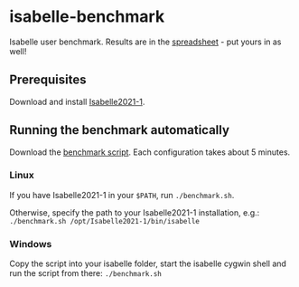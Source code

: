 # isabelle-benchmark
Isabelle user benchmark.
Results are in the [spreadsheet](https://docs.google.com/spreadsheets/d/12GhEwSNSopowDBq5gSem3u39fliiIcoTIZHMnX4RE3A) -
put yours in as well!

## Prerequisites
Download and install [Isabelle2021-1](https://isabelle.in.tum.de/).

## Running the benchmark automatically
Download the [benchmark script](https://raw.githubusercontent.com/Dacit/isabelle-benchmark/main/benchmark.sh).
Each configuration takes about 5 minutes.

### Linux
If you have Isabelle2021-1 in your `$PATH`, run `./benchmark.sh`.

Otherwise, specify the path to your Isabelle2021-1 installation, e.g.: `./benchmark.sh /opt/Isabelle2021-1/bin/isabelle`

### Windows
Copy the script into your isabelle folder, start the isabelle cygwin shell and run the script from there: `./benchmark.sh`
